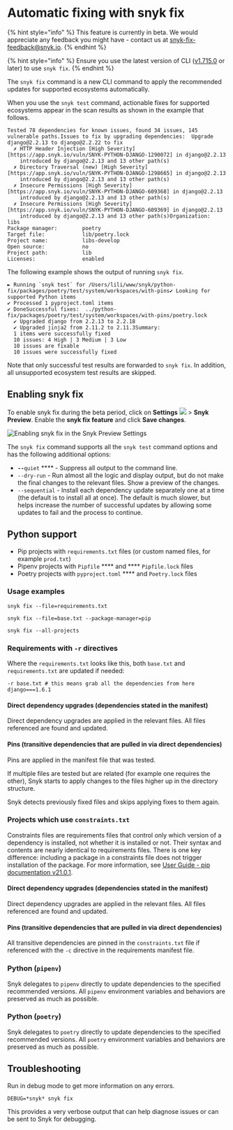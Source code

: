 # Automatic fixing with snyk fix

{% hint style="info" %}
This feature is currently in beta. We would appreciate any feedback you might have - contact us at [snyk-fix-feedback@snyk.io](mailto:snyk-fix-feedback@snyk.io).
{% endhint %}

{% hint style="info" %}
Ensure you use the latest version of CLI ([v1.715.0](https://github.com/snyk/snyk/releases/tag/v1.715.0) or later) to use `snyk fix`.
{% endhint %}

The `snyk fix` command is a new CLI command to apply the recommended updates for supported ecosystems automatically.

When you use the `snyk test` command, actionable fixes for supported ecosystems appear in the scan results as shown in the example that follows.

```
Tested 78 dependencies for known issues, found 34 issues, 145 vulnerable paths.Issues to fix by upgrading dependencies:  Upgrade django@2.2.13 to django@2.2.22 to fix
  ✗ HTTP Header Injection [High Severity][https://app.snyk.io/vuln/SNYK-PYTHON-DJANGO-1290072] in django@2.2.13
    introduced by django@2.2.13 and 13 other path(s)
  ✗ Directory Traversal (new) [High Severity][https://app.snyk.io/vuln/SNYK-PYTHON-DJANGO-1298665] in django@2.2.13
    introduced by django@2.2.13 and 13 other path(s)
  ✗ Insecure Permissions [High Severity][https://app.snyk.io/vuln/SNYK-PYTHON-DJANGO-609368] in django@2.2.13
    introduced by django@2.2.13 and 13 other path(s)
  ✗ Insecure Permissions [High Severity][https://app.snyk.io/vuln/SNYK-PYTHON-DJANGO-609369] in django@2.2.13
    introduced by django@2.2.13 and 13 other path(s)Organization:           libs
Package manager:        poetry
Target file:            lib/poetry.lock
Project name:           libs-develop
Open source:            no
Project path:           lib
Licenses:               enabled
```

The following example shows the output of running `snyk fix`.

```
► Running `snyk test` for /Users/lili/www/snyk/python-fix/packages/poetry/test/system/workspaces/with-pins✔ Looking for supported Python items
✔ Processed 1 pyproject.toml items
✔ DoneSuccessful fixes:  ../python-fix/packages/poetry/test/system/workspaces/with-pins/poetry.lock
  ✔ Upgraded django from 2.2.13 to 2.2.18
  ✔ Upgraded jinja2 from 2.11.2 to 2.11.3Summary:
  1 items were successfully fixed
  10 issues: 4 High | 3 Medium | 3 Low
  10 issues are fixable
  10 issues were successfully fixed
```

Note that only successful test results are forwarded to `snyk fix`. In addition, all unsupported ecosystem test results are skipped.

## Enabling snyk fix

To enable snyk fix during the beta period, click on **Settings** ![](../../../.gitbook/assets/cog\_icon.png) > **Snyk Preview**. Enable the **snyk fix feature** and click **Save changes**.

![Enabling snyk fix in the Snyk Preview Settings](../../../.gitbook/assets/cleanshot\_2021-07-02\_at\_11.39.43\_2x.png)

The `snyk fix` command supports all the `snyk test` command options and has the following additional options:

* **`--`**`quiet` **** - Suppress all output to the command line.
* `--dry-run` - Run almost all the logic and display output, but do not make the final changes to the relevant files. Show a preview of the changes.
* `--sequential` - Install each dependency update separately one at a time (the default is to install all at once). The default is much slower, but helps increase the number of successful updates by allowing some updates to fail and the process to continue.

## Python support

* Pip projects with `requirements.txt` files (or custom named files, for example `prod.txt`)
* Pipenv projects with `Pipfile` **** and **** `Pipfile.lock` files
* Poetry projects with `pyproject.toml` **** and `Poetry.lock` files

### Usage examples

`snyk fix --file=requirements.txt`

`snyk fix --file=base.txt --package-manager=pip`

`snyk fix --all-projects`

### Requirements with `-r` directives

Where the `requirements.txt` looks like this, both `base.txt` and `requirements.txt` are updated if needed:

```
-r base.txt # this means grab all the dependencies from here
django===1.6.1
```

#### **Direct dependency upgrades (dependencies stated in the manifest)**

Direct dependency upgrades are applied in the relevant files. All files referenced are found and updated.

#### **Pins (transitive dependencies that are pulled in via direct dependencies)**

Pins are applied in the manifest file that was tested.

If multiple files are tested but are related (for example one requires the other), Snyk starts to apply changes to the files higher up in the directory structure.

Snyk detects previously fixed files and skips applying fixes to them again.

### Projects which use `constraints.txt`

Constraints files are requirements files that control only which version of a dependency is installed, not whether it is installed or not. Their syntax and contents are nearly identical to requirements files. There is one key difference: including a package in a constraints file does not trigger installation of the package. For more information, see [User Guide - pip documentation v21.0.1](https://pip.pypa.io/en/stable/user\_guide/#constraints-files).

#### **Direct dependency upgrades (dependencies stated in the manifest)**

Direct dependency upgrades are applied in the relevant files. All files referenced are found and updated.

#### **Pins (transitive dependencies that are pulled in via direct dependencies)**

All transitive dependencies are pinned in the `constraints.txt` file if referenced with the `-c` directive in the requirements manifest file.

### Python (`pipenv`)

Snyk delegates to `pipenv` directly to update dependencies to the specified recommended versions. All `pipenv` environment variables and behaviors are preserved as much as possible.

### Python (`poetry`)

Snyk delegates to `poetry` directly to update dependencies to the specified recommended versions. All `poetry` environment variables and behaviors are preserved as much as possible.

## Troubleshooting

Run in debug mode to get more information on any errors.

```
DEBUG=*snyk* snyk fix
```

This provides a very verbose output that can help diagnose issues or can be sent to Snyk for debugging.
